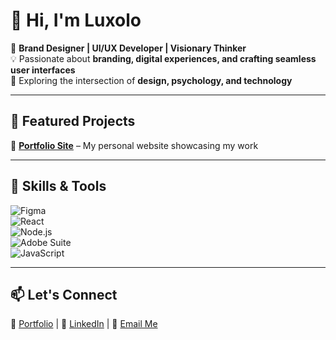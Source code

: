 # 👋 Hi, I'm Luxolo  

🚀 **Brand Designer | UI/UX Developer | Visionary Thinker**  
💡 Passionate about **branding, digital experiences, and crafting seamless user interfaces**  
🎨 Exploring the intersection of **design, psychology, and technology**  

---

## 🚀 Featured Projects  
🔹 **[Portfolio Site](https://luxolo-rozana.webflow.io/)** – My personal website showcasing my work  

---

## 🔧 Skills & Tools  
![Figma](https://img.shields.io/badge/-Figma-333?style=flat-square&logo=figma)  
![React](https://img.shields.io/badge/-React-61DAFB?style=flat-square&logo=react)  
![Node.js](https://img.shields.io/badge/-Node.js-339933?style=flat-square&logo=node.js)  
![Adobe Suite](https://img.shields.io/badge/-Adobe%20Suite-FF0000?style=flat-square&logo=adobe)  
![JavaScript](https://img.shields.io/badge/-JavaScript-F7DF1E?style=flat-square&logo=javascript)  

---

## 📫 Let's Connect  
🔗 [Portfolio](https://luxolo-rozana.webflow.io/) | 💼 [LinkedIn](https://linkedin.com/in/luxolo-rozana-cpt) | 📧 [Email Me](mailto:luxolorozana@gmail.com)  
